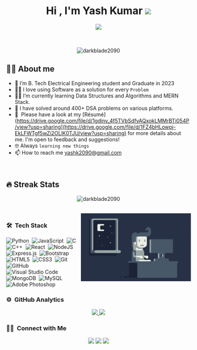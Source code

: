 <h1 align="center">Hi , I'm Yash Kumar <img src="https://media.giphy.com/media/hvRJCLFzcasrR4ia7z/giphy.gif" width="35"></h1>
<p align="center">
  <a href="https://github.com/DenverCoder1/readme-typing-svg"><img src="https://readme-typing-svg.herokuapp.com?lines=Electrical+Engineering+Student;MERN+Developer;Division%202%20on%20Codechef%20(3%20Stars);Always%20learning%20new%20things&center=true&width=500&height=50"></a>
</p>

<br>

<p align="center"> 
	<img src="https://komarev.com/ghpvc/?username=darkblade2090&color=0e75b6&style=plastic" alt="darkblade2090" /> 
</p>


## :sassy_man:  About me
- :school: I’m B. Tech Electrical Engineering student and Graduate in 2023
- :technologist: I love using Software as a solution for every `Problem`
- :student: I’m currently learning Data Structures and Algorithms and MERN Stack.
- 👨‍ I have solved around 400+ DSA problems on various platforms.
- 📄 &nbsp;Please have a look at my [Résumé](https://drive.google.com/file/d/1gdiny_4f5TVbSdfyAQxokLMMrBTi054P/view?usp=sharing](https://drive.google.com/file/d/1FZ4bHLowpj-EkLFWTgf5wZi2OLlK0TJU/view?usp=sharing) for more details about me. I'm open to feedback and suggestions! 
- :nerd_face: Always `learning new things`
- 📫  How to reach me yashk2090@gmail.com

<br>


## 🔥 Streak Stats
<p align="center"><img src="https://github-readme-streak-stats.herokuapp.com/?user=darkblade2090&theme=algolia" alt="darkblade2090" /></p>

<br>

<img alt="Night Coding" src="https://raw.githubusercontent.com/AVS1508/AVS1508/master/assets/Night-Coding.gif" align="right"/>

### 🛠 &nbsp;Tech Stack

![Python](https://img.shields.io/badge/python-3670A0?style=for-the-badge&logo=python&logoColor=ffdd54)&nbsp;
![JavaScript](https://img.shields.io/badge/javascript-%23323330.svg?style=for-the-badge&logo=javascript&logoColor=%23F7DF1E)&nbsp;
![C](https://img.shields.io/badge/c-%2300599C.svg?style=for-the-badge&logo=c&logoColor=white)&nbsp;
![C++](https://img.shields.io/badge/c++-%2300599C.svg?style=for-the-badge&logo=c%2B%2B&logoColor=white)&nbsp;
![React](https://img.shields.io/badge/react-%2320232a.svg?style=for-the-badge&logo=react&logoColor=%2361DAFB)&nbsp;
![NodeJS](https://img.shields.io/badge/node.js-6DA55F?style=for-the-badge&logo=node.js&logoColor=white)&nbsp;
![Express.js](https://img.shields.io/badge/express.js-%23404d59.svg?style=for-the-badge&logo=express&logoColor=%2361DAFB)&nbsp;
![Bootstrap](https://img.shields.io/badge/bootstrap-%23563D7C.svg?style=for-the-badge&logo=bootstrap&logoColor=white)&nbsp;
![HTML5](https://img.shields.io/badge/html5-%23E34F26.svg?style=for-the-badge&logo=html5&logoColor=white)&nbsp;
![CSS3](https://img.shields.io/badge/css3-%231572B6.svg?style=for-the-badge&logo=css3&logoColor=white)&nbsp;
![Git](https://img.shields.io/badge/git-%23F05033.svg?style=for-the-badge&logo=git&logoColor=white)&nbsp;
![GitHub](https://img.shields.io/badge/github-%23121011.svg?style=for-the-badge&logo=github&logoColor=white)&nbsp;
![Visual Studio Code](https://img.shields.io/badge/Visual%20Studio%20Code-0078d7.svg?style=for-the-badge&logo=visual-studio-code&logoColor=white)&nbsp;
![MongoDB](https://img.shields.io/badge/MongoDB-%234ea94b.svg?style=for-the-badge&logo=mongodb&logoColor=white)&nbsp;
![MySQL](https://img.shields.io/badge/mysql-%2300f.svg?style=for-the-badge&logo=mysql&logoColor=white)&nbsp;
![Adobe Photoshop](https://img.shields.io/badge/adobe%20photoshop-%2331A8FF.svg?style=for-the-badge&logo=adobe%20photoshop&logoColor=white)&nbsp;


### ⚙️ &nbsp;GitHub Analytics

<p align="center">
<a href="https://github.com/darkblade2090">
 <img height="180em" src="https://github-readme-stats-eight-theta.vercel.app/api?username=darkblade2090&show_icons=true&theme=algolia&include_all_commits=true&count_private=true"/>
  <img height="180em" src="https://github-readme-stats-eight-theta.vercel.app/api/top-langs/?username=darkblade2090&layout=compact&langs_count=8&theme=algolia"/>
</a>
</p>

### 🤝🏻 &nbsp;Connect with Me

<p align="center">
<a href="https://www.linkedin.com/in/yash-kumar-510446193"><img src="https://img.shields.io/badge/Yash&Kumar-%230077B5.svg?style=for-the-badge&logo=linkedin&logoColor=white"/></a>
<a href="mailto:yashk2090@gmail.com"><img src="https://img.shields.io/badge/yashk2090@gmail.com-D14836?style=for-the-badge&logo=gmail&logoColor=white"/></a>
<a href="https://www.facebook.com/Dark.Blade.2090/"><img src="https://img.shields.io/badge/Facebook-%231877F2.svg?style=for-the-badge&logo=Facebook&logoColor=whitee"/></a>




<!---
darkblade2090/darkblade2090 is a ✨ special ✨ repository because its `README.md` (this file) appears on your GitHub profile.
You can click the Preview link to take a look at your changes.
--->
